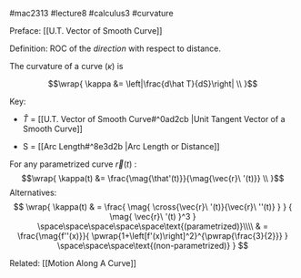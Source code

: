 #mac2313
#lecture8
#calculus3
#curvature

$$
\newcommand{\ihat}{\hat{i}}
\newcommand{\jhat}{\hat{j}}
\newcommand{\khat}{\hat{k}}
\newcommand{\mag}[1]{\left\|#1\right\|}
\newcommand{\vcoords}[1]{\langle#1\rangle}
\newcommand{\wrap}[1]{\begin{equation}\begin{split}#1\end{split}\end{equation}}
\newcommand{\cross}[2]{#1 \times #2}
\newcommand{\abs}[1]{\vert #1 \vert}
\newcommand{\nullvec}{\vec 0}
\newcommand{\add}[2]{#1 + #2}
\newcommand{\pwrap}[1]{\left(#1\right)}
\newcommand{\that}{\hat{T}}
$$
Preface: [[U.T. Vector of Smooth Curve]]

Definition: ROC of the *direction* with respect to distance.

The curvature of a curve ($\kappa$) is

$$\wrap{
	\kappa &= \left|\frac{d\hat T}{dS}\right| \\
}$$ 

Key: 
- $\hat T$ = [[U.T. Vector of Smooth Curve#^0ad2cb |Unit Tangent Vector of a Smooth Curve]]
* S =  [[Arc Length#^8e3d2b |Arc Length or Distance]]


For any parametrized curve $\vec r(t)$ :
$$\wrap{
	\kappa(t) &= \frac{\mag{\that'(t)}}{\mag{\vec{r}\ '(t)}} \\
}$$
Alternatives:
$$
\wrap{
	\kappa(t) & = \frac{
	  \mag{
		  \cross{\vec{r}\ '(t)}{\vec{r}\ ''(t)}
		  }
	  }
	  {
		  \mag{
			  \vec{r}\ '(t)
		  }^3
	  } \space\space\space\space\space\text{(parametrized)}\\\\
			 & = \frac{\mag{f''(x)}}{
				 \pwrap{1+\left[f'(x)\right]^2}^{\pwrap{\frac{3}{2}}}
			 } \space\space\space\text{(non-parametrized)}
}
$$

Related: [[Motion Along A Curve]]